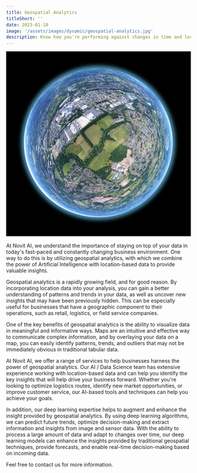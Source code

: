 ```yaml
---
title: Geospatial Analytics
titleShort: ''
date: 2023-01-10
image: '/assets/images/dynamic/geospatial-analytics.jpg'
description: Know how you're performing against changes in time and location and visualise your data with meaningful maps
---
```


![Photo of Geospatial Analytics](/assets/images/dynamic/geospatial-analytics.jpg)

At Novit AI, we understand the importance of staying on top of your data in today's fast-paced and constantly changing business environment. One way to do this is by utilizing geospatial analytics, with which we combine the power of Artificial Intelligence with location-based data to provide valuable insights.

Geospatial analytics is a rapidly growing field, and for good reason. By incorporating location data into your analysis, you can gain a better understanding of patterns and trends in your data, as well as uncover new insights that may have been previously hidden. This can be especially useful for businesses that have a geographic component to their operations, such as retail, logistics, or field service companies.

One of the key benefits of geospatial analytics is the ability to visualize data in meaningful and informative ways. Maps are an intuitive and effective way to communicate complex information, and by overlaying your data on a map, you can easily identify patterns, trends, and outliers that may not be immediately obvious in traditional tabular data.

At Novit AI, we offer a range of services to help businesses harness the power of geospatial analytics. Our AI / Data Science team has extensive experience working with location-based data and can help you identify the key insights that will help drive your business forward. Whether you're looking to optimize logistics routes, identify new market opportunities, or improve customer service, our AI-based tools and techniques can help you achieve your goals.

In addition, our deep learning expertise helps to augment and enhance the insight provided by geospatial analytics. By using deep learning algorithms, we can predict future trends, optimize decision-making and extract information and insights from image and sensor data. With the ability to process a large amount of data and adapt to changes over time, our deep learning models can enhance the insights provided by traditional geospatial techniques, provide forecasts, and enable real-time decision-making based on incoming data.

Feel free to contact us for more information.

